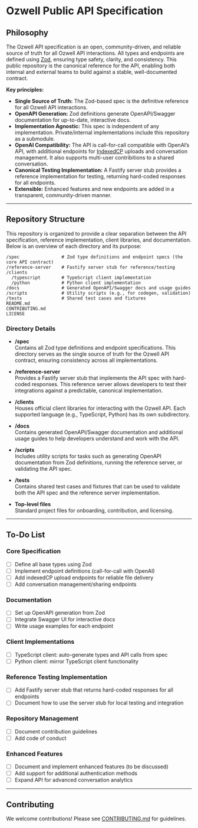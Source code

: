 # Ozwell Public API Specification

## Philosophy

The Ozwell API specification is an open, community-driven, and reliable source of truth for all Ozwell API interactions. All types and endpoints are defined using [Zod](https://github.com/colinhacks/zod?utm_source=bluehive&utm_medium=chat&utm_campaign=bluehive-ai), ensuring type safety, clarity, and consistency. This public repository is the canonical reference for the API, enabling both internal and external teams to build against a stable, well-documented contract.

**Key principles:**
- **Single Source of Truth:** The Zod-based spec is the definitive reference for all Ozwell API interactions.
- **OpenAPI Generation:** Zod definitions generate OpenAPI/Swagger documentation for up-to-date, interactive docs.
- **Implementation Agnostic:** This spec is independent of any implementation. Private/internal implementations include this repository as a submodule.
- **OpenAI Compatibility:** The API is call-for-call compatible with OpenAI’s API, with additional endpoints for [IndexedCP](https://github.com/mieweb/IndexedCP) uploads and conversation management. It also supports multi-user contribitions to a shared conversation.
- **Canonical Testing Implementation:** A Fastify server stub provides a reference implementation for testing, returning hard-coded responses for all endpoints.
- **Extensible:** Enhanced features and new endpoints are added in a transparent, community-driven manner.

---

## Repository Structure

This repository is organized to provide a clear separation between the API specification, reference implementation, client libraries, and documentation. Below is an overview of each directory and its purpose:

```
/spec                # Zod type definitions and endpoint specs (the core API contract)
/reference-server    # Fastify server stub for reference/testing
/clients
  /typescript        # TypeScript client implementation
  /python            # Python client implementation
/docs                # Generated OpenAPI/Swagger docs and usage guides
/scripts             # Utility scripts (e.g., for codegen, validation)
/tests               # Shared test cases and fixtures
README.md
CONTRIBUTING.md
LICENSE
```

### Directory Details

- **/spec**  
  Contains all Zod type definitions and endpoint specifications. This directory serves as the single source of truth for the Ozwell API contract, ensuring consistency across all implementations.

- **/reference-server**  
  Provides a Fastify server stub that implements the API spec with hard-coded responses. This reference server allows developers to test their integrations against a predictable, canonical implementation.

- **/clients**  
  Houses official client libraries for interacting with the Ozwell API. Each supported language (e.g., TypeScript, Python) has its own subdirectory.

- **/docs**  
  Contains generated OpenAPI/Swagger documentation and additional usage guides to help developers understand and work with the API.

- **/scripts**  
  Includes utility scripts for tasks such as generating OpenAPI documentation from Zod definitions, running the reference server, or validating the API spec.

- **/tests**  
  Contains shared test cases and fixtures that can be used to validate both the API spec and the reference server implementation.

- **Top-level files**  
  Standard project files for onboarding, contribution, and licensing.

---

## To-Do List

### Core Specification
- [ ] Define all base types using Zod
- [ ] Implement endpoint definitions (call-for-call with OpenAI)
- [ ] Add indexedCP upload endpoints for reliable file delivery
- [ ] Add conversation management/sharing endpoints

### Documentation
- [ ] Set up OpenAPI generation from Zod
- [ ] Integrate Swagger UI for interactive docs
- [ ] Write usage examples for each endpoint

### Client Implementations
- [ ] TypeScript client: auto-generate types and API calls from spec
- [ ] Python client: mirror TypeScript client functionality

### Reference Testing Implementation
- [ ] Add Fastify server stub that returns hard-coded responses for all endpoints
- [ ] Document how to use the server stub for local testing and integration

### Repository Management
- [ ] Document contribution guidelines
- [ ] Add code of conduct

### Enhanced Features
- [ ] Document and implement enhanced features (to be discussed)
- [ ] Add support for additional authentication methods
- [ ] Expand API for advanced conversation analytics

---

## Contributing

We welcome contributions! Please see [CONTRIBUTING.md](CONTRIBUTING.md?utm_source=bluehive&utm_medium=chat&utm_campaign=bluehive-ai) for guidelines.
